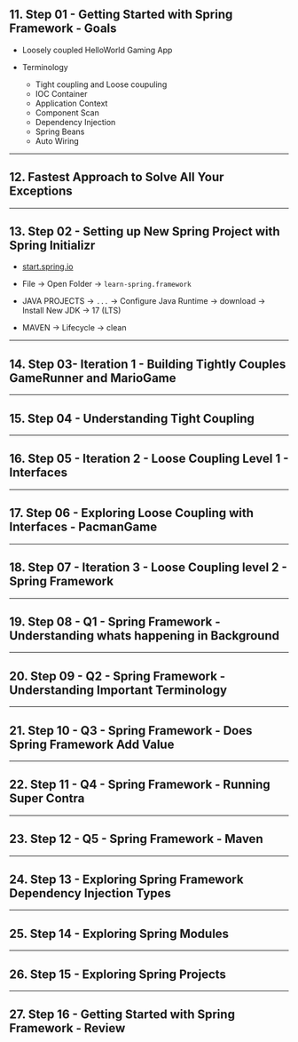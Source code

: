 ## 11. Step 01 - Getting Started with Spring Framework - Goals

* Loosely coupled HelloWorld Gaming App

* Terminology
    * Tight coupling and Loose coupuling
    * IOC Container
    * Application Context
    * Component Scan
    * Dependency Injection
    * Spring Beans
    * Auto Wiring

***

## 12. Fastest Approach to Solve All Your Exceptions

***

## 13. Step 02 - Setting up New Spring Project with Spring Initializr

* [start.spring.io](start.spring.io)

* File -> Open Folder -> `learn-spring.framework`
* JAVA PROJECTS -> `...` -> Configure Java Runtime -> download -> Install New JDK -> 17 (LTS)
* MAVEN -> Lifecycle -> clean
***

## 14. Step 03- Iteration 1 - Building Tightly Couples GameRunner and MarioGame

***

## 15. Step 04 - Understanding Tight Coupling

***

## 16. Step 05 - Iteration 2 - Loose Coupling Level 1 - Interfaces

***

## 17. Step 06 - Exploring Loose Coupling with Interfaces - PacmanGame

***

## 18. Step 07 - Iteration 3 - Loose Coupling level 2 - Spring Framework

***

## 19. Step 08 - Q1 - Spring Framework - Understanding whats happening in Background

***

## 20. Step 09 - Q2 - Spring Framework - Understanding Important Terminology

***

## 21. Step 10 - Q3 - Spring Framework - Does Spring Framework Add Value

***

## 22. Step 11 - Q4 - Spring Framework - Running Super Contra

***

## 23. Step 12 - Q5 - Spring Framework - Maven

***

## 24. Step 13 - Exploring Spring Framework Dependency Injection Types

***

## 25. Step 14 - Exploring Spring Modules

***

## 26. Step 15 - Exploring Spring Projects

***

## 27. Step 16 - Getting Started with Spring Framework - Review

